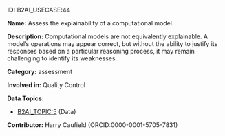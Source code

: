 **ID:** B2AI_USECASE:44

**Name:** Assess the explainability of a computational model.

**Description:** Computational models are not equivalently explainable. A model’s operations may appear correct, but without the ability to justify its responses based on a particular reasoning process, it may remain challenging to identify its weaknesses.

**Category:** assessment

**Involved in:** Quality Control

**Data Topics:**

- [B2AI_TOPIC:5](../topics/Data.markdown) (Data)

**Contributor:** Harry Caufield
 (ORCID:0000-0001-5705-7831)


